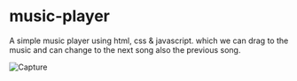 # music-player
 A simple music player using html, css & javascript. which we can drag to the music and can change to the next song also the previous song.

![Capture](https://github.com/barun032/music-player/assets/107342609/3c813faf-ffcc-4d1f-8d50-f4c29ff71444)
